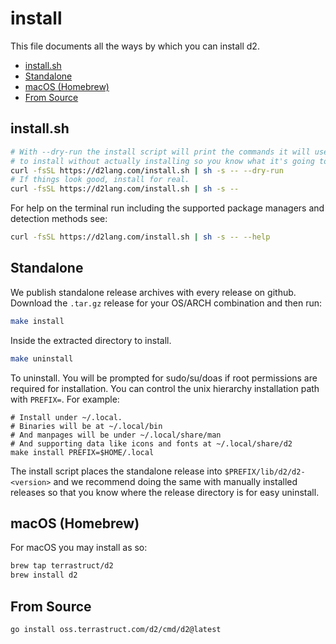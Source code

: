 # install

This file documents all the ways by which you can install d2.

<!-- toc -->

- [install.sh](#installsh)
- [Standalone](#standalone)
- [macOS (Homebrew)](#macos-homebrew)
- [From Source](#from-source)

<!-- tocstop -->

## install.sh

```sh
# With --dry-run the install script will print the commands it will use
# to install without actually installing so you know what it's going to do.
curl -fsSL https://d2lang.com/install.sh | sh -s -- --dry-run
# If things look good, install for real.
curl -fsSL https://d2lang.com/install.sh | sh -s --
```

For help on the terminal run including the supported package managers
and detection methods see:

```sh
curl -fsSL https://d2lang.com/install.sh | sh -s -- --help
```

## Standalone

We publish standalone release archives with every release on github.
Download the `.tar.gz` release for your OS/ARCH combination and then run:

```sh
make install
```

Inside the extracted directory to install.

```sh
make uninstall
```

To uninstall. You will be prompted for sudo/su/doas if root permissions
are required for installation. You can control the unix hierarchy installation
path with `PREFIX=`. For example:

```
# Install under ~/.local.
# Binaries will be at ~/.local/bin
# And manpages will be under ~/.local/share/man
# And supporting data like icons and fonts at ~/.local/share/d2
make install PREFIX=$HOME/.local
```

The install script places the standalone release into `$PREFIX/lib/d2/d2-<version>`
and we recommend doing the same with manually installed releases so that you
know where the release directory is for easy uninstall.

## macOS (Homebrew)

For macOS you may install as so:

```sh
brew tap terrastruct/d2
brew install d2
```

## From Source

```sh
go install oss.terrastruct.com/d2/cmd/d2@latest
```
